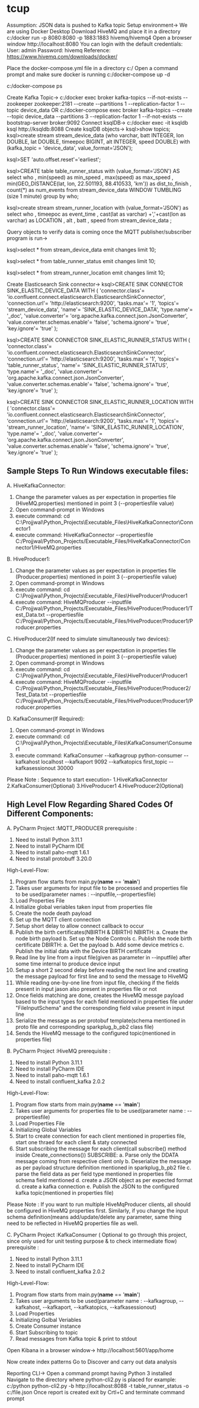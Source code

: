 # tcup



Assumption: JSON data is pushed to Kafka topic
Setup environment-> We are using Docker Desktop
Download HiveMQ and place it in a directory
c:/<name of directory>docker run -p 8080:8080 -p 1883:1883 hivemq/hivemq4
Open a browser window
http://localhost:8080
You can login with the default credentials:
User: admin
Password: hivemq
Reference: https://www.hivemq.com/downloads/docker/

Place the docker-compose.yml file in a directory
c:/<name of directory>
Open a command prompt and make sure docker is running
c:/<name of directory>docker-compose up -d

c:/<name of directory>docker-compose ps

Create Kafka Topic->
c:/<name of directory>docker exec broker kafka-topics --if-not-exists --zookeeper zookeeper:2181 --create --partitions 1 --replication-factor 1 --topic device_data
OR
c:/<name of directory>docker-compose exec broker kafka-topics --create --topic device_data --partitions 3 --replication-factor 1 --if-not-exists --bootstrap-server broker:9092
Connect ksqlDB->
c:/<name of directory>docker exec -it ksqldb ksql http://ksqldb:8088
Create ksqlDB objects->
ksql>show topics;
ksql>create stream stream_device_data  (who varchar, batt INTEGER, lon DOUBLE, lat DOUBLE, timeepoc BIGINT, alt INTEGER, speed DOUBLE) 
with (kafka_topic = 'device_data', value_format='JSON');

ksql>SET 'auto.offset.reset'='earliest';

ksql>CREATE table table_runner_status with (value_format='JSON') AS 
select who
, min(speed) as min_speed
, max(speed) as max_speed
, min(GEO_DISTANCE(lat, lon, 22.501193, 88.410533, 'km')) as dist_to_finish
, count(*) as num_events 
from stream_device_data WINDOW TUMBLING (size 1 minute) 
group by who;

ksql>create stream stream_runner_location with (value_format='JSON') as
select who
, timeepoc as event_time
, cast(lat as varchar) +','+cast(lon as varchar) as LOCATION
, alt
, batt
, speed
from stream_device_data ;

Query objects to verify data is coming once the MQTT publisher/subscriber program is run->

ksql>select * from stream_device_data emit changes limit 10;

ksql>select * from table_runner_status emit changes limit 10;

ksql>select * from stream_runner_location emit changes limit 10;

Create Elasticsearch Sink connector->
ksql>CREATE SINK CONNECTOR SINK_ELASTIC_DEVICE_DATA WITH (
 'connector.class'= 'io.confluent.connect.elasticsearch.ElasticsearchSinkConnector',
 'connection.url'= 'http://elasticsearch:9200',
 'tasks.max'= '1',
 'topics'= 'stream_device_data',
 'name'= 'SINK_ELASTIC_DEVICE_DATA',
 'type.name'= '_doc',
 'value.converter'= 'org.apache.kafka.connect.json.JsonConverter',
 'value.converter.schemas.enable'= 'false',
 'schema.ignore'= 'true',
 'key.ignore'= 'true'
);

ksql>CREATE SINK CONNECTOR SINK_ELASTIC_RUNNER_STATUS WITH (
 'connector.class'= 'io.confluent.connect.elasticsearch.ElasticsearchSinkConnector',
 'connection.url'= 'http://elasticsearch:9200',
 'tasks.max'= '1',
 'topics'= 'table_runner_status',
 'name'= 'SINK_ELASTIC_RUNNER_STATUS',
 'type.name'= '_doc',
 'value.converter'= 'org.apache.kafka.connect.json.JsonConverter',
 'value.converter.schemas.enable'= 'false',
 'schema.ignore'= 'true',
 'key.ignore'= 'true'
);

ksql>CREATE SINK CONNECTOR SINK_ELASTIC_RUNNER_LOCATION WITH (
 'connector.class'= 'io.confluent.connect.elasticsearch.ElasticsearchSinkConnector',
 'connection.url'= 'http://elasticsearch:9200',
 'tasks.max'= '1',
 'topics'= 'stream_runner_location',
 'name'= 'SINK_ELASTIC_RUNNER_LOCATION',
 'type.name'= '_doc',
 'value.converter'= 'org.apache.kafka.connect.json.JsonConverter',
 'value.converter.schemas.enable'= 'false',
 'schema.ignore'= 'true',
 'key.ignore'= 'true'
);


Sample Steps To Run Windows executable files:
----------------------------------------------
A. HiveKafkaConnector:

1. Change the parameter values as per expectation in properties file (HiveMQ.properties) mentioned in point 3 (--propertiesfile value)
2. Open command-prompt in Windows
3. execute command: cd C:\Projjwal\Python_Projects\Executable_Files\HiveKafkaConnector\Connector1
4. execute command: HiveKafkaConnector --propertiesfile C:/Projjwal/Python_Projects/Executable_Files/HiveKafkaConnector/Connector1/HiveMQ.properties

B. HiveProducer1:

1. Change the parameter values as per expectation in properties file (Producer.properties) mentioned in point 3 (--propertiesfile value)
2. Open command-prompt in Windows
3. execute command: cd C:\Projjwal\Python_Projects\Executable_Files\HiveProducer\Producer1
4. execute command: HiveMQProducer --inputfile C:/Projjwal/Python_Projects/Executable_Files/HiveProducer/Producer1/Test_Data.txt --propertiesfile C:/Projjwal/Python_Projects/Executable_Files/HiveProducer/Producer1/Producer.properties

C. HiveProducer2(If need to simulate simultaneously two devices):

1. Change the parameter values as per expectation in properties file (Producer.properties) mentioned in point 3 (--propertiesfile value)
2. Open command-prompt in Windows
3. execute command: cd C:\Projjwal\Python_Projects\Executable_Files\HiveProducer\Producer1
4. execute command: HiveMQProducer --inputfile C:/Projjwal/Python_Projects/Executable_Files/HiveProducer/Producer2/Test_Data.txt --propertiesfile C:/Projjwal/Python_Projects/Executable_Files/HiveProducer/Producer1/Producer.properties

D. KafkaConsumer(If Required):

1. Open command-prompt in Windows
2. execute command: cd C:\Projjwal\Python_Projects\Executable_Files\KafkaConsumer\Consumer1
3. execute command: KafkaConsumer --kafkagroup python-consumer --kafkahost localhost --kafkaport 9092 --kafkatopics first_topic --kafkasessionout 30000

Please Note : Sequence to start execution- 1.HiveKafkaConnector 2.KafkaConsumer(Optional) 3.HiveProducer1 4.HiveProducer2(Optional)


High Level Flow Regarding Shared Codes Of Different Components:
----------------------------------------------------------------
A. PyCharm Project :MQTT_PRODUCER
prerequisite : 
1. Need to install Python 3.11.1
2. Need to install PyCharm IDE
3. Need to install paho-mqtt 1.6.1
4. Need to install protobuff 3.20.0

High-Level-Flow:
1. Program flow starts from main.py(__name__ == '__main__')
2. Takes user arguments for input file to be processed and properties file to be used(parameter names : --inputfile,--propertiesfile)
3. Load Properties File 
4. Initialize global veriables taken input from properties file
5. Create the node death payload
6. Set up the MQTT client connection
7. Setup short delay to allow connect callback to occur
8. Publish the birth certificates(NBIRTH & DBIRTH)
	NBIRTH:
	a. Create the node birth payload
	b. Set up the Node Controls
	c. Publish the node birth certificate
	DBIRTH:
	a. Get the payload
	b. Add some device metrics
	c. Publish the initial data with the Device BIRTH certificate
9. Read line by line from a input file(given as parameter in --inputfile) after some time internal to produce device input
10. Setup a short 2 second delay before reading the next line and creating the message payload for first line and to send the message to HiveMQ
11. While reading one-by-one line from input file, checking if the fields present in input jason also present in properties file or not
12. Once fields matching are done, creates the HiveMQ messge payload based to the input types for each field mentioned in properties file under "FileInputSchema" and the corresponding field value present in input line
13. Serialize the message as per protobuf template(schema mentioned in proto file and corresponding sparkplug_b_pb2 class file)
14. Sends the HiveMQ message to the configured topic(mentioned in properties file)

B. PyCharm Project :HiveMQ
prerequisite : 
1. Need to install Python 3.11.1
2. Need to install PyCharm IDE
3. Need to install paho-mqtt 1.6.1
4. Need to install confluent_kafka 2.0.2

High-Level-Flow:
1. Program flow starts from main.py(__name__ == '__main__')
2. Takes user arguments for properties file to be used(parameter name : --propertiesfile)
3. Load Properties File
4. Initializing Global Variables
5. Start to create connection for each client mentioned in properties file, start one thraed for each client & staty connected
6. Start subscribing the message for each client(call subscribe() method inside Create_connections())
	SUBSCRIBE:
	a. Parse only the DDATA message coming from respective client only
	b. Deserialize the message as per payload structure definition mentioned in sparkplug_b_pb2 file
	c. parse the field data as per field type mentioned in properties file schema field mentioned
	d. create a JSON object as per expected format
	d. create a kafka connection
	e. Publish the JSON to the configured kafka topic(mentioned in properties file)
	
Please Note : If you want to run multiple HiveMqProducer clients, all should be configured in HiveMQ properties first. Similarly, if you change the input schema definition(means add/update/delete any parameter, same thing need to be reflected in HiveMQ properties file as well. 

C. PyCharm Project :KafkaConsumer ( Optional to go through this project, since only used for unit testing purpose & to check intermediate flow)
prerequisite : 
1. Need to install Python 3.11.1
2. Need to install PyCharm IDE
3. Need to install confluent_kafka 2.0.2

High-Level-Flow:
1. Program flow starts from main.py(__name__ == '__main__')
2. Takes user arguments to be used(parameter name : --kafkagroup, --kafkahost, --kafkaport, --kafkatopics, --kafkasessionout)
3. Load Properties
4. Initializing Golbal Veriables
5. Create Consumer instance
6. Start Subscribing to topic
7. Read messages from Kafka topic & print to stdout


Open Kibana in a browser window->
http://localhost:5601/app/home

Now create index patterns 
Go to Discover and carry out data analysis

Reporting CLI->
Open a command prompt having Python 3 installed
Navigate to the directory where python-cli2.py is placed for example:
c:/<path to directory>python python-cli2.py -b http://localhost:8088 -t table_runner_status -o c:/<path to directory>file.json
Once report is created exit by Crtl+C and terminate command prompt
